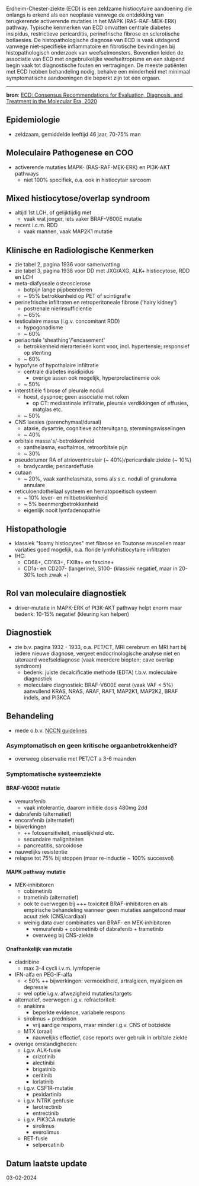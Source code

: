 Erdheim-Chester-ziekte (ECD) is een zeldzame histiocytaire aandoening die onlangs is erkend als een neoplasie vanwege de ontdekking van terugkerende activerende mutaties in het MAPK (RAS-RAF-MEK-ERK) pathway. Typische kenmerken van ECD omvatten centrale diabetes insipidus, restrictieve pericarditis, perinefrische fibrose en sclerotische botlaesies. De histopathologische diagnose van ECD is vaak uitdagend vanwege niet-specifieke inflammatoire en fibrotische bevindingen bij histopathologisch onderzoek van weefselmonsters. Bovendien leiden de associatie van ECD met ongebruikelijke weefseltropisme en een sluipend begin vaak tot diagnostische fouten en vertragingen. De meeste patiënten met ECD hebben behandeling nodig, behalve een minderheid met minimaal symptomatische aandoeningen die beperkt zijn tot één orgaan.
___
**bron**: [ECD: Consensus Recommendations for Evaluation, Diagnosis, and Treatment in the Molecular Era, 2020](https://ashpublications.org/blood/article/135/22/1929/452713/Erdheim-Chester-disease-consensus-recommendations)
## Epidemiologie
- zeldzaam, gemiddelde leeftijd 46 jaar, 70-75% man
## Moleculaire Pathogenese en COO
- activerende mutaties MAPK- (RAS-RAF-MEK-ERK) en PI3K-AKT pathways
    - niet 100% specifiek, o.a. ook in histiocytair sarcoom
## Mixed histiocytose/overlap syndroom
- altijd 1st LCH, of gelijktijdig met
    - vaak wat jonger, iets vaker BRAF-V600E mutatie 
- recent i.c.m. RDD
    - vaak mannen, vaak MAP2K1 mutatie
## Klinische en Radiologische Kenmerken
- zie tabel 2, pagina 1936 voor samenvatting
- zie tabel 3, pagina 1938 voor DD met JXG/AXG, ALK+ histiocytose, RDD en LCH
- meta-diafyseale osteosclerose
    - botpijn lange pijpbeenderen
    - ~ 95% betrokkenheid op PET of scintigrafie
- perinefrische infiltraten en retroperitoneale fibrose ('hairy kidney')
    - postrenale nierinsufficientie
    - ~ 65%
- testiculaire massa (i.g.v. concomitant RDD)
    - hypogonadisme
    - ~ 60%
- periaortale 'sheathing'/'encasement'
    - betrokkenheid nierarterieën komt voor, incl. hypertensie; responsief op stenting
    - ~ 60%
- hypofyse of hypothalaire infiltratie
    - centrale diabetes insidipidus
	    - overige assen ook mogelijk, hyperprolactinemie ook
    - ~ 50%
- interstitiële fibrose of pleurale noduli
    - hoest, dyspnoe; geen associatie met roken
	    - op CT: mediastinale infiltratie, pleurale verdikkingen of effusies, matglas etc.
    - ~ 50%
- CNS laesies (parenchymaal/duraal)
    - ataxie, dysartrie, cognitieve achteruitgang, stemmingswisselingen
    - ~ 40%
- orbitale massa's/-betrokkenheid
    - xanthelasma, exoftalmos, retroorbitale pijn
    - ~ 30%
- pseudotumor RA of atrioventriculair (~ 40%)/pericardiale ziekte (~ 10%)
    - bradycardie; pericardeffusie
- cutaan
    - ~ 20%, vaak xanthelasmata, soms als s.c. noduli of granuloma annulare
- reticuloendotheliaal systeem en hematopoeitisch systeem
    - ~ 10% lever- en miltbetrokkenheid
    - ~ 5% beenmergbetrokkenheid
    - eigenlijk nooit lymfadenopathie
## Histopathologie
- klassiek "foamy histiocytes" met fibrose en Toutonse reuscellen maar variaties goed mogelijk, o.a. floride lymfohistiocytaire infiltraten
- IHC:
    - CD68+, CD163+, FXIIIa+ en fascine+
    - CD1a- en CD207- (langerine), S100- (klassiek negatief, maar in 20-30% toch zwak +)
## Rol van moleculaire diagnostiek
- driver-mutatie in MAPK-ERK of PI3K-AKT pathway helpt enorm maar bedenk: 10-15% negatief (kleuring kan helpen)
## Diagnostiek
- zie b.v. pagina 1932 - 1933, o.a. PET/CT, MRI cerebrum en MRI hart bij iedere nieuwe diagnose, vergeet endocrinologische analyse niet en uiteraard weefseldiagnose (vaak meerdere biopten; cave overlap syndroom)
	- bedenk: juiste decalcificatie methode (EDTA) t.b.v. moleculaire diagnostiek
	- moleculaire diagnostiek: BRAF-V600E eerst (vaak VAF < 5%) aanvullend KRAS, NRAS, ARAF, RAF1, MAP2K1, MAP2K2, BRAF indels, and PI3KCA
## Behandeling
- mede o.b.v. [NCCN guidelines](https://www.nccn.org/guidelines/guidelines-detail?category=1&id=1502)
### Asymptomatisch en geen kritische orgaanbetrokkenheid?
- overweeg observatie met PET/CT a 3-6 maanden
### Symptomatische systeemziekte
#### BRAF-V600E mutatie
- vemurafenib
    - vaak intolerantie, daarom initiële dosis 480mg 2dd
- dabrafenib (alternatief)
- encorafenib (alternatief)
- bijwerkingen
    - ++ fotosensitiviteit, misselijkheid etc.
	- secundaire maligniteiten
    - pancreatitis, sarcoidose
- nauwelijks resistentie
- relapse tot 75% bij stoppen (maar re-inductie ~ 100% succesvol)
#### MAPK pathway mutatie
- MEK-inhibitoren
    - cobimetinib
    - trametinib (alternatief)
    - ook te overwegen bij +++ toxiciteit BRAF-inhibitoren en als empirische behandeling wanneer geen mutaties aangetoond maar acuut ziek (CNS/cardiaal)
    - weinig data over combinaties van BRAF- en MEK-inhibitoren
        - vemurafenib + cobimetinib of dabrafenib + trametinib
        - overweeg bij CNS-ziekte
#### Onafhankelijk van mutatie
- cladribine
    - max 3-4 cycli i.v.m. lymfopenie
- IFN-alfa en PEG-IF-alfa
    - \< 50% ++ bijwerkingen: vermoeidheid, artralgieen, myalgieen en depressie
    - wel optie i.g.v. afwezigheid mutaties/targets
- alternatief, overwegen i.g.v. refractoriteit:
    - anakinra
        - beperkte evidence, variabele respons
    - sirolimus + prednison
        - vrij aardige respons, maar minder i.g.v. CNS of botziekte
    - MTX (oraal)
	    - nauwelijks effectief, case reports over gebruik in orbitale ziekte
- overige omstandigheden:
	- i.g.v. ALK-fusie
		- crizotinib
		- alectinibi
		- brigatinib
		- ceritinib
		- lorlatinib
	- i.g.v. CSF1R-mutatie
		- pexidartinib
	- i.g.v. NTRK genfusie
		- larotrectinib
		- entrectinib
	- i.g.v. PIK3CA mutatie
		- sirolimus
		- everolimus
	- RET-fusie
		- selpercatinib
## Datum laatste update
03-02-2024